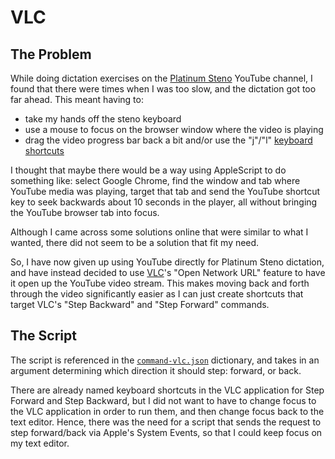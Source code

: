 # VLC

## The Problem

While doing dictation exercises on the [Platinum Steno][] YouTube channel, I
found that there were times when I was too slow, and the dictation got too far
ahead. This meant having to:

- take my hands off the steno keyboard
- use a mouse to focus on the browser window where the video is playing
- drag the video progress bar back a bit and/or use the "j"/"l"
  [keyboard shortcuts][Keyboard shortcuts for YouTube]

I thought that maybe there would be a way using AppleScript to do something
like: select Google Chrome, find the window and tab where YouTube media was
playing, target that tab and send the YouTube shortcut key to seek backwards
about 10 seconds in the player, all without bringing the YouTube browser tab
into focus.

Although I came across some solutions online that were similar to what I wanted,
there did not seem to be a solution that fit my need.

So, I have now given up using YouTube directly for Platinum Steno dictation, and
have instead decided to use [VLC][]'s "Open Network URL" feature to have it open
up the YouTube video stream. This makes moving back and forth through the
video significantly easier as I can just create shortcuts that target VLC's
"Step Backward" and "Step Forward" commands.

## The Script

The script is referenced in the [`command-vlc.json`][] dictionary, and takes
in an argument determining which direction it should step: forward, or back.

There are already named keyboard shortcuts in the VLC application for Step
Forward and Step Backward, but I did not want to have to change focus to
the VLC application in order to run them, and then change focus back to the text
editor. Hence, there was the need for a script that sends the request to step
forward/back via Apple's System Events, so that I could keep focus on my text
editor.

[AppleScript]: https://en.wikipedia.org/wiki/AppleScript
[`command-vlc.json`]: ../../../dictionaries/command/command-vlc.json
[Keyboard shortcuts for YouTube]: https://support.google.com/youtube/answer/7631406?hl=en
[Platinum Steno]: https://www.youtube.com/channel/UC-bfgyMjBdFuzhuL4Ff6XqA
[VLC]: https://www.videolan.org/vlc/
